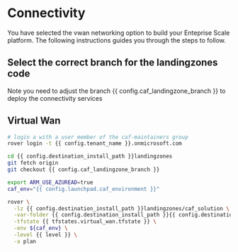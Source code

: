 
# Connectivity
You have selected the vwan networking option to build your Enteprise Scale platform. The following instructions guides you through the steps to follow.

## Select the correct branch for the landingzones code

Note you need to adjust the branch {{ config.caf_landingzone_branch }} to deploy the connectivity services


## Virtual Wan

```bash
# login a with a user member of the caf-maintainers group
rover login -t {{ config.tenant_name }}.onmicrosoft.com

cd {{ config.destination_install_path }}landingzones
git fetch origin
git checkout {{ config.caf_landingzone_branch }}

export ARM_USE_AZUREAD=true
caf_env="{{ config.launchpad.caf_environment }}"

rover \
  -lz {{ config.destination_install_path }}landingzones/caf_solution \
  -var-folder {{ config.destination_install_path }}{{ config.destination_relative_base_path }}/{{ level }}/{{ config.base_config_path }} \
  -tfstate {{ tfstates.virtual_wan.tfstate }} \
  -env ${caf_env} \
  -level {{ level }} \
  -a plan

```

